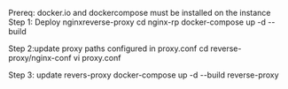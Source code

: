Prereq: docker.io and dockercompose must be installed on the instance
Step 1: Deploy nginxreverse-proxy
    cd nginx-rp
    docker-compose up -d --build

Step 2:update proxy paths configured in proxy.conf
    cd reverse-proxy/nginx-conf
    vi proxy.conf

Step 3: update revers-proxy
    docker-compose up -d --build reverse-proxy
